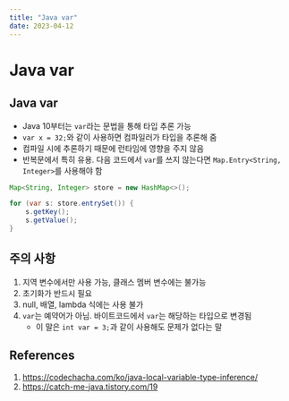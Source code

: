 ```yaml
---
title: "Java var"
date: 2023-04-12
---
```


# Java var

## Java var

- Java 10부터는 `var`라는 문법을 통해 타입 추론 가능
- `var x = 32;`와 같이 사용하면 컴파일러가 타입을 추론해 줌
- 컴파일 시에 추론하기 때문에 런타임에 영향을 주지 않음
- 반복문에서 특히 유용. 다음 코드에서 `var`를 쓰지 않는다면 `Map.Entry<String, Integer>`를 사용해야 함

```Java
Map<String, Integer> store = new HashMap<>();

for (var s: store.entrySet()) {
    s.getKey();
    s.getValue();
}

```

## 주의 사항

1. 지역 변수에서만 사용 가능, 클래스 멤버 변수에는 불가능
2. 초기화가 반드시 필요
3. null, 배열, lambda 식에는 사용 불가
4. `var`는 예약어가 아님. 바이트코드에서 `var`는 해당하는 타입으로 변경됨
   - 이 말은 `int var = 3;`과 같이 사용해도 문제가 없다는 말

## References

1. https://codechacha.com/ko/java-local-variable-type-inference/
2. https://catch-me-java.tistory.com/19
